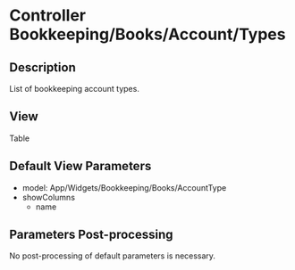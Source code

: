 # Controller Bookkeeping/Books/Account/Types

## Description

List of bookkeeping account types.

## View

Table

## Default View Parameters

* model: App/Widgets/Bookkeeping/Books/AccountType
* showColumns
  * name

## Parameters Post-processing

No post-processing of default parameters is necessary.